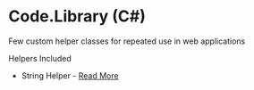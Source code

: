 # Code.Library (C#)
Few custom helper classes for repeated use in web applications

Helpers Included
  <ul>
  <li>String Helper - <a href="/ReadMe/StringHelper.md">Read More</a></li>
  </ul>
